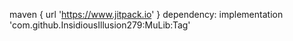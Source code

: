 maven { url 'https://www.jitpack.io' }
dependency: implementation 'com.github.InsidiousIllusion279:MuLib:Tag'
